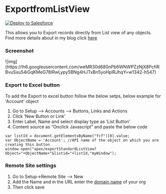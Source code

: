 ExportfromListView
==================

<a href="https://githubsfdeploy.herokuapp.com?owner=Karanraj&repo=ExportfromListView">
  <img alt="Deploy to Salesforce"
       src="https://raw.githubusercontent.com/afawcett/githubsfdeploy/master/src/main/webapp/resources/img/deploy.png">
</a>

This allows you to Export records directly from List view of any objects.<br/> 
Find more details about in my blog click <a href="http://clicksandcode.blogspot.in/2014/10/export-records-from-list-viewlistview.html">here</a> 

<h3>Screenshot</h3>
![img](https://lh6.googleusercontent.com/weMR30d680nPb6WNWPZzNjX8PcfiRBvuSxu54iGqKMeG78lRwLypy5BNg4HJTxBn5yoHplRJhqY=w1342-h547)



<h3>Export to Excel button</h3>
To add the Export to excel button follow the below setps, below example for 'Account' object
  <ol>
  <li>Go to Setup –> Accounts –> Buttons, Links and Actions </li>
  <li>Click ‘New Button or Link'</li>
  <li>Enter Label, Name and select display type as ‘List Button’</li>
  <li>Content source as “Onclick Javascript” and paste the below code</li>
  </ol>

```
var listId = document.getElementsByName("fcf")[0].value;
var ObjectName = 'Account'; //API name of the object on which you are creating this button
window.open("apex/exportStandardListView?Object="+ObjectName+"&listid="+listId,"myWindow");
```

<h3>Remote Site settings</h3>
 <ol>
 <li>Go to Setup->Remote Site –> New </li>
 <li>Add the Name and in the URL enter the <a href = "https://help.salesforce.com/HTViewHelpDoc?id=domain_name_app_url_changes.htm&language=en_US">domain name</a> of your org</li>
 <li>Then click save</li>
 </ol>
